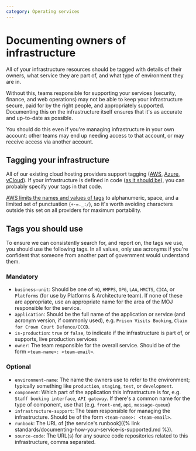 ```yaml
---
category: Operating services
---
```

# Documenting owners of infrastructure

All of your infrastructure resources should be tagged with details of their owners, what service they are part of, and what type of environment they are in.

Without this, teams responsible for supporting your services (security, finance, and web operations) may not be able to keep your infrastructure secure, paid for by the right people, and appropriately supported. Documenting this on the infrastructure itself ensures that it's as accurate and up-to-date as possible.

You should do this even if you're managing infrastructure in your own account: other teams may end up needing access to that account, or may receive access via another account.

## Tagging your infrastructure

All of our existing cloud hosting providers support tagging ([AWS](https://docs.aws.amazon.com/AWSEC2/latest/UserGuide/Using_Tags.html), [Azure](https://docs.microsoft.com/en-us/azure/azure-resource-manager/resource-group-using-tags), [vCloud](https://blogs.vmware.com/vsphere/2012/03/creating-custom-metadata-using-the-vcloud-api.html)). If your infrastructure is defined in code ([as it should be](https://www.gov.uk/service-manual/technology/manage-your-software-configuration#use-infrastructure-as-code)), you can probably specify your tags in that code.

[AWS limits the names and values of tags](https://docs.aws.amazon.com/awsaccountbilling/latest/aboutv2/allocation-tag-restrictions.html) to alphanumeric, space, and a limited set of punctuation (`+-=._:/`), so it's worth avoiding characters outside this set on all providers for maximum portability.

## Tags you should use

To ensure we can consistently search for, and report on, the tags we use, you should use the following tags. In all values, only use acronyms if you're confident that someone from another part of government would understand them.

### Mandatory

- `business-unit`: Should be one of `HQ`, `HMPPS`, `OPG`, `LAA`, `HMCTS`, `CICA`, or `Platforms` (for use by Platforms & Architecture team). If none of these are appropriate, use an appropriate name for the area of the MOJ responsible for the service.
- `application`: Should be the full name of the application or service (and acronym version, if commonly used), e.g. `Prison Visits Booking`, `Claim for Crown Court Defence/CCCD`.
- `is-production`: `true` or `false`, to indicate if the infrastructure is part of, or supports, live production services
- `owner`: The team responsible for the overall service. Should be of the form `<team-name>: <team-email>`.

### Optional

- `environment-name`: The name the owners use to refer to the environment; typically something like `production`, `staging`, `test`, or `development`.
- `component`: Which part of the application this infrastructure is for, e.g. `Staff booking interface`, `API gateway`. If there's a common name for the type of component, use that (e.g. `front-end`, `api`, `message-queue`)
- `infrastructure-support`: The team responsible for managing the infrastructure. Should be of the form `<team-name>: <team-email>`.
- `runbook`: The URL of [the service's runbook]({% link standards/documenting-how-your-service-is-supported.md %}).
- `source-code`: The URL(s) for any source code repositories related to this infrastructure, comma separated.
